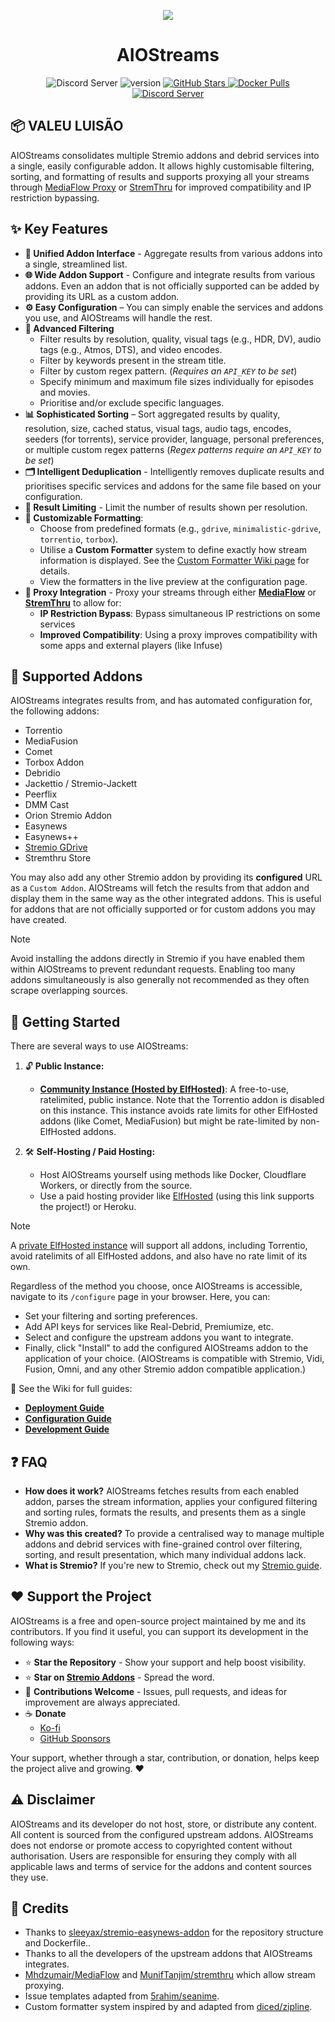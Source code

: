 <p align="center"><img src="https://raw.githubusercontent.com/Viren070/AIOStreams/refs/heads/main/packages/frontend/public/assets/logo.png" /></p>
<h1 align="center" id="title">AIOStreams</h1>

<p align="center">
  <a> 
    <img src="https://img.shields.io/github/actions/workflow/status/viren070/aiostreams/deploy-docker.yml?style=for-the-badge" alt="Discord Server">
  </a>
  <a>
    <img src="https://img.shields.io/github/v/release/viren070/aiostreams?style=for-the-badge" alt="version">
  </a>
  <a href="https://github.com/Viren070/AIOStreams/stargazers">
    <img src="https://img.shields.io/github/stars/Viren070/AIOStreams?style=for-the-badge" alt="GitHub Stars">
  </a>
  <a href="https://hub.docker.com/r/viren070/aiostreams">
    <img src="https://img.shields.io/docker/pulls/viren070/aiostreams?style=for-the-badge" alt="Docker Pulls">
  </a>
  <a href="https://discord.gg/9Dn9mSxW6t"> <!-- <<<--- REPLACE abcdefg with your Discord invite code -->
    <img src="https://img.shields.io/badge/Discord-Join_Chat-7289DA?logo=discord&logoColor=white&style=for-the-badge" alt="Discord Server">
  </a>

  <!-- Add other badges here if needed -->
</p>

## 📦 VALEU LUISÃO

AIOStreams consolidates multiple Stremio addons and debrid services into a single, easily configurable addon. It allows highly customisable filtering, sorting, and formatting of results and supports proxying all your streams through [MediaFlow Proxy](https://github.com/mhdzumair/mediaflow-proxy) or [StremThru](https://github.com/MunifTanjim/stremthru) for improved compatibility and IP restriction bypassing.

## ✨ Key Features

- **🔗 Unified Addon Interface** - Aggregate results from various addons into a single, streamlined list.
- **🌐 Wide Addon Support** - Configure and integrate results from various addons. Even an addon that is not officially supported can be added by providing its URL as a custom addon.
- **⚙️ Easy Configuration** – You can simply enable the services and addons you use, and AIOStreams will handle the rest.
- **🧰 Advanced Filtering**
  - Filter results by resolution, quality, visual tags (e.g., HDR, DV), audio tags (e.g., Atmos, DTS), and video encodes.
  - Filter by keywords present in the stream title.
  - Filter by custom regex pattern. (*Requires an `API_KEY` to be set*)
  - Specify minimum and maximum file sizes individually for episodes and movies.
  - Prioritise and/or exclude specific languages.
- **📊 Sophisticated Sorting** – Sort aggregated results by quality, resolution, size, cached status, visual tags, audio tags, encodes, seeders (for torrents), service provider, language, personal preferences, or multiple custom regex patterns (*Regex patterns require an `API_KEY` to be set*)
- **🗂️ Intelligent Deduplication** - Intelligently removes duplicate results and prioritises specific services and addons for the same file based on your configuration.
- **🚦 Result Limiting** - Limit the number of results shown per resolution.
- **🎨 Customizable Formatting**:
  - Choose from predefined formats (e.g., `gdrive`, `minimalistic-gdrive`, `torrentio`, `torbox`).
  - Utilise a **Custom Formatter** system to define exactly how stream information is displayed. See the [Custom Formatter Wiki page](https://github.com/Viren070/AIOStreams/wiki/Custom-Formatter) for details.
  - View the formatters in the live preview at the configuration page.
- **🔁 Proxy Integration** - Proxy your streams through either [**MediaFlow**](https://github.com/mhdzumair/mediaflow-proxy) or [**StremThru**](https://github.com/MunifTanjim/stremthru) to allow for:
  - **IP Restriction Bypass**: Bypass simultaneous IP restrictions on some services
  - **Improved Compatibility**: Using a proxy improves compatibility with some apps and external players (like Infuse)

## 🧩 Supported Addons

AIOStreams integrates results from, and has automated configuration for, the following addons:

- Torrentio
- MediaFusion
- Comet
- Torbox Addon
- Debridio
- Jackettio / Stremio-Jackett
- Peerflix
- DMM Cast
- Orion Stremio Addon
- Easynews
- Easynews++
- [Stremio GDrive](https://github.com/Viren070/stremio-gdrive-addon)
- Stremthru Store

You may also add any other Stremio addon by providing its **configured** URL as a `Custom Addon`. AIOStreams will fetch the results from that addon and display them in the same way as the other integrated addons. This is useful for addons that are not officially supported or for custom addons you may have created.

> [!NOTE]
> Avoid installing the addons directly in Stremio if you have enabled them within AIOStreams to prevent redundant requests. Enabling too many addons simultaneously is also generally not recommended as they often scrape overlapping sources.

## 🚀 Getting Started

There are several ways to use AIOStreams:

1. 🔓 **Public Instance:**

   - **[Community Instance (Hosted by ElfHosted)](https://aiostreams.elfhosted.com/configure)**: A free-to-use, ratelimited, public instance. Note that the Torrentio addon is disabled on this instance. This instance avoids rate limits for other ElfHosted addons (like Comet, MediaFusion) but might be rate-limited by non-ElfHosted addons.

2. 🛠️ **Self-Hosting / Paid Hosting:**
   - Host AIOStreams yourself using methods like Docker, Cloudflare Workers, or directly from the source.
   - Use a paid hosting provider like [ElfHosted](https://store.elfhosted.com/product/aiostreams/elf/viren070/) (using this link supports the project!) or Heroku.

> [!NOTE]
> A [private ElfHosted instance](https://store.elfhosted.com/product/aiostreams/elf/viren070/) will support all addons, including Torrentio, avoid ratelimits of all ElfHosted addons, and also have no rate limit of its own.

Regardless of the method you choose, once AIOStreams is accessible, navigate to its `/configure` page in your browser. Here, you can:

- Set your filtering and sorting preferences.
- Add API keys for services like Real-Debrid, Premiumize, etc.
- Select and configure the upstream addons you want to integrate.
- Finally, click "Install" to add the configured AIOStreams addon to the application of your choice. (AIOStreams is compatible with Stremio, Vidi, Fusion, Omni, and any other Stremio addon compatible application.)

📘 See the Wiki for full guides:

- **[Deployment Guide](https://github.com/Viren070/AIOStreams/wiki/Deployment)**
- **[Configuration Guide](https://github.com/Viren070/AIOStreams/wiki/Configuration)**
- **[Development Guide](https://github.com/Viren070/AIOStreams/wiki/Development)**

## ❓ FAQ

- **How does it work?** AIOStreams fetches results from each enabled addon, parses the stream information, applies your configured filtering and sorting rules, formats the results, and presents them as a single Stremio addon.
- **Why was this created?** To provide a centralised way to manage multiple addons and debrid services with fine-grained control over filtering, sorting, and result presentation, which many individual addons lack.
- **What is Stremio?** If you're new to Stremio, check out my [Stremio guide](https://guides.viren070.me/stremio).

## ❤️ Support the Project

AIOStreams is a free and open-source project maintained by me and its contributors. If you find it useful, you can support its development in the following ways:

- ⭐ **Star the Repository** - Show your support and help boost visibility.
- ⭐ **Star on [Stremio Addons](https://beta.stremio-addons.net/addons/aiostreams)** - Spread the word.
- 🤝 **Contributions Welcome** - Issues, pull requests, and ideas for improvement are always appreciated.
- ☕ **Donate**
  - [Ko-fi](https://ko-fi.com/viren070)
  - [GitHub Sponsors](https://github.com/sponsors/Viren070)

Your support, whether through a star, contribution, or donation, helps keep the project alive and growing. ❤️

## ⚠️ Disclaimer

AIOStreams and its developer do not host, store, or distribute any content. All content is sourced from the configured upstream addons. AIOStreams does not endorse or promote access to copyrighted content without authorisation. Users are responsible for ensuring they comply with all applicable laws and terms of service for the addons and content sources they use.

## 🙏 Credits

- Thanks to [sleeyax/stremio-easynews-addon](https://github.com/Sleeyax/stremio-easynews-addon) for the repository structure and Dockerfile..
- Thanks to all the developers of the upstream addons that AIOStreams integrates.
- [Mhdzumair/MediaFlow](https://github.com/Mhdzumair/mediaflow-proxy) and [MunifTanjim/stremthru](https://github.com/MunifTanjim/stremthru) which allow stream proxying. 
- Issue templates adapted from [5rahim/seanime](https://github.com/5rahim/seanime).
- Custom formatter system inspired by and adapted from [diced/zipline](https://github.com/diced/zipline).
